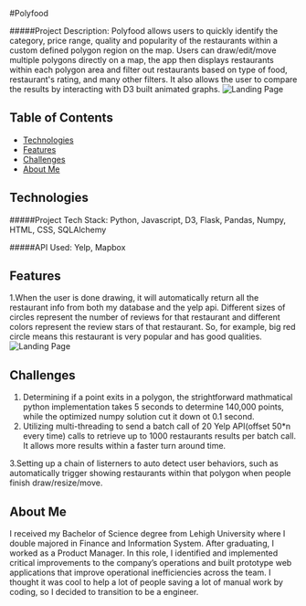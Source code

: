 #Polyfood

#####Project Description:
Polyfood allows users to quickly identify the category, price range, quality and popularity of the restaurants within a custom defined polygon region on the map. Users can draw/edit/move multiple polygons directly on a map, the app then displays restaurants within each polygon area and filter out restaurants based on type of food, restaurant's rating, and many other filters. It also allows the user to compare the results by interacting with D3 built animated graphs.
![](https://github.com/peiyan08/poly_food/readme_img/landing_page.png?raw=true "Landing Page")


## Table of Contents
* [Technologies](#technologies)
* [Features](#features)
* [Challenges](#features)
* [About Me](#aboutme)

## <a name="technologies"></a>Technologies
#####Project Tech Stack:
Python, Javascript, D3, Flask, Pandas, Numpy, HTML, CSS,  SQLAlchemy

#####API Used:
Yelp, Mapbox

## <a name="features"></a>Features
1.When the user is done drawing, it will automatically return all the restaurant info from both my database and the yelp api. Different sizes of circles represent the number of reviews for that restaurant and different colors represent the review stars of that restaurant. 
So, for example, big red circle means this restaurant is very popular and has good qualities. 
![](https://github.com/peiyan08/poly_food/readme_img/draw_polygon.gif?raw=true "Landing Page")


## <a name="challenges"></a>Challenges
1. Determining if a point exits in a polygon, the strightforward mathmatical python implementation takes 5 seconds to determine 140,000 points, while the optimized numpy solution cut it down ot 0.1 second.
2. Utilizing multi-threading to send a batch call of 20 Yelp API(offset 50*n every time) calls to retrieve up to 1000 restaurants results per batch call. It allows more results within a faster turn around time.

3.Setting up a chain of listerners to auto detect user behaviors, such as automatically trigger showing restaurants within that polygon when people finish draw/resize/move.


## <a name="aboutme"></a>About Me
I received my Bachelor of Science degree from Lehigh University where I double majored in Finance and Information System. After graduating, I worked as a Product Manager. In this role, I identified and implemented critical improvements to the company’s operations and built prototype web applications that improve operational inefficiencies across the team. I thought it was cool to help a lot of people saving a lot of manual work by coding, so I decided to transition to be a engineer. 